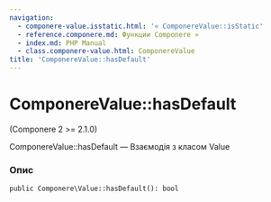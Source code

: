 ```yaml
---
navigation:
  - componere-value.isstatic.html: '« ComponereValue::isStatic'
  - reference.componere.md: Функции Componere »
  - index.md: PHP Manual
  - class.componere-value.html: ComponereValue
title: 'ComponereValue::hasDefault'
---
```

# ComponereValue::hasDefault

(Componere 2 >= 2.1.0)

ComponereValue::hasDefault — Взаємодія з класом Value

### Опис

```methodsynopsis
public Componere\Value::hasDefault(): bool
```
